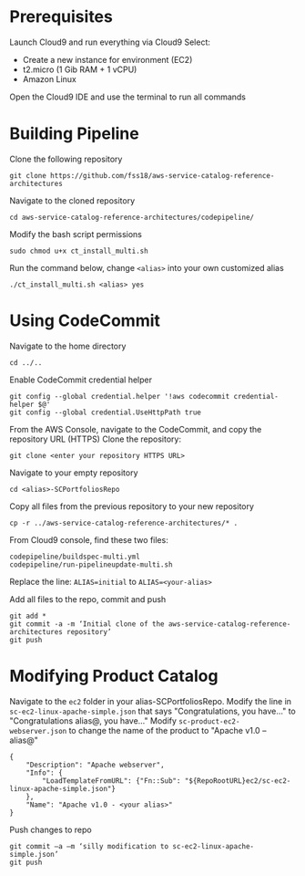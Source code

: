 # Prerequisites
Launch Cloud9 and run everything via Cloud9
Select:
* Create a new instance for environment (EC2)
* t2.micro (1 Gib RAM + 1 vCPU)
* Amazon Linux

Open the Cloud9 IDE and use the terminal to run all commands

# Building Pipeline

Clone the following repository
```
git clone https://github.com/fss18/aws-service-catalog-reference-architectures
```

Navigate to the cloned repository
```
cd aws-service-catalog-reference-architectures/codepipeline/
```

Modify the bash script permissions
```
sudo chmod u+x ct_install_multi.sh
```

Run the command below, change `<alias>` into your own customized alias
```
./ct_install_multi.sh <alias> yes
```

# Using CodeCommit
Navigate to the home directory
```
cd ../..
```

Enable CodeCommit credential helper
```
git config --global credential.helper '!aws codecommit credential-helper $@'
git config --global credential.UseHttpPath true
```

From the AWS Console, navigate to the CodeCommit, and copy the repository URL (HTTPS)
Clone the repository:
```
git clone <enter your repository HTTPS URL>
```

Navigate to your empty repository
```
cd <alias>-SCPortfoliosRepo
```

Copy all files from the previous repository to your new repository
```
cp -r ../aws-service-catalog-reference-architectures/* .
```

From Cloud9 console, find these two files:
```
codepipeline/buildspec-multi.yml
codepipeline/run-pipelineupdate-multi.sh
```
Replace the line: `ALIAS=initial` to `ALIAS=<your-alias>`

Add all files to the repo, commit and push
```
git add *
git commit -a -m ‘Initial clone of the aws-service-catalog-reference-architectures repository’
git push
```

# Modifying Product Catalog

Navigate to the `ec2` folder in your alias-SCPortfoliosRepo.
Modify the line in `sc-ec2-linux-apache-simple.json` that says "Congratulations, you have…" to "Congratulations alias@, you have…"
Modify `sc-product-ec2-webserver.json` to change the name of the product to "Apache v1.0 – alias@"
```
{
    "Description": "Apache webserver",
    "Info": {
        "LoadTemplateFromURL": {"Fn::Sub": "${RepoRootURL}ec2/sc-ec2-linux-apache-simple.json"}
    },
    "Name": "Apache v1.0 - <your alias>"
}
```

Push changes to repo
```
git commit –a –m ‘silly modification to sc-ec2-linux-apache-simple.json’
git push
```
